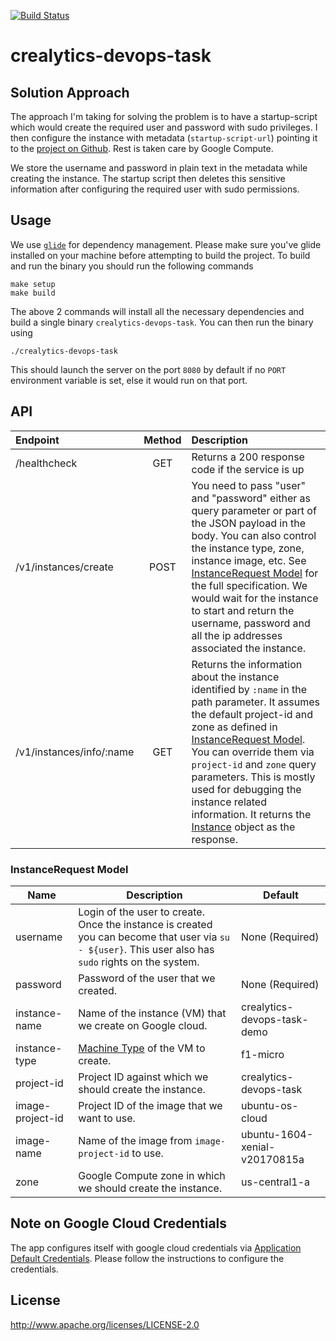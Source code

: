 [![Build Status](https://travis-ci.org/ashwanthkumar/crealytics-devops-task.svg?branch=master)](https://travis-ci.org/ashwanthkumar/crealytics-devops-task)
# crealytics-devops-task

## Solution Approach
The approach I'm taking for solving the problem is to have a startup-script which would create the required user and password with sudo privileges. I then configure the instance with metadata (`startup-script-url`) pointing it to the [project on Github](https://raw.githubusercontent.com/ashwanthkumar/crealytics-devops-task/master/startup-script.sh). Rest is taken care by Google Compute.

We store the username and password in plain text in the metadata while creating the instance. The startup script then deletes this sensitive information after configuring the required user with sudo permissions.

## Usage
We use [`glide`](https://glide.sh/) for dependency management. Please make sure you've glide installed on your machine before attempting to build the project. To build and run the binary you should run the following commands

```
make setup
make build
```

The above 2 commands will install all the necessary dependencies and build a single binary `crealytics-devops-task`. You can then run the binary using

```
./crealytics-devops-task
```

This should launch the server on the port `8080` by default if no `PORT` environment variable is set, else it would run on that port.

## API
| Endpoint | Method | Description |
| :--- | :---: | :--- |
| /healthcheck | GET | Returns a 200 response code if the service is up |
| /v1/instances/create | POST | You need to pass "user" and "password" either as query parameter or part of the JSON payload in the body. You can also control the instance type, zone, instance image, etc. See [InstanceRequest Model](#instancerequest-model) for the full specification. We would wait for the instance to start and return the username, password and all the ip addresses associated the instance. |
| /v1/instances/info/:name | GET | Returns the information about the instance identified by `:name` in the path parameter. It assumes the default project-id and zone as defined in [InstanceRequest Model](#instancerequest-model). You can override them via `project-id` and `zone` query parameters. This is mostly used for debugging the instance related information. It returns the [Instance](https://godoc.org/google.golang.org/api/compute/v1#Instance) object as the response. |

### InstanceRequest Model

| Name | Description | Default |
| --- | --- | --- |
| username | Login of the user to create. Once the instance is created you can become that user via `su - ${user}`. This user also has `sudo` rights on the system. | None (Required) |
| password | Password of the user that we created. | None (Required) |
| instance-name | Name of the instance (VM) that we create on Google cloud. | crealytics-devops-task-demo |
| instance-type | [Machine Type](https://cloud.google.com/compute/docs/machine-types) of the VM to create. | f1-micro |
| project-id | Project ID against which we should create the instance. | crealytics-devops-task |
| image-project-id | Project ID of the image that we want to use. | ubuntu-os-cloud |
| image-name | Name of the image from `image-project-id` to use. | ubuntu-1604-xenial-v20170815a |
| zone | Google Compute zone in which we should create the instance. | us-central1-a |

## Note on Google Cloud Credentials
The app configures itself with google cloud credentials via [Application Default Credentials](https://developers.google.com/identity/protocols/application-default-credentials). Please follow the instructions to configure the credentials.

## License
http://www.apache.org/licenses/LICENSE-2.0
